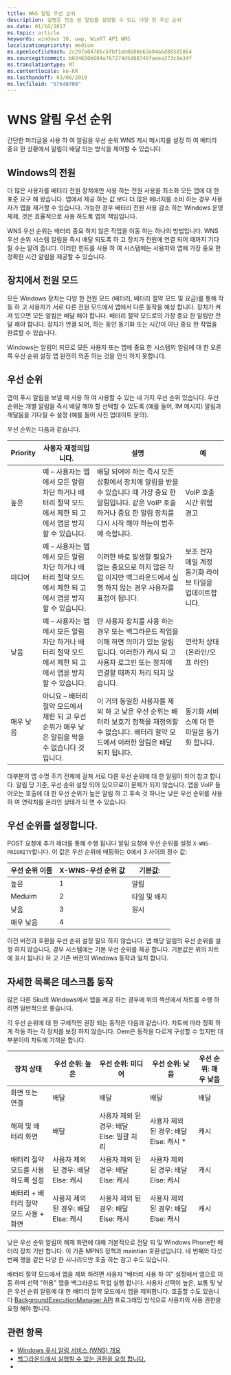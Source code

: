 ```yaml
---
title: WNS 알림 우선 순위
description: 설명은 전송 된 알림을 설정할 수 있는 다양 한 우선 순위
ms.date: 01/10/2017
ms.topic: article
keywords: windows 10, uwp, WinRT API WNS
localizationpriority: medium
ms.openlocfilehash: 2c297a04786c6fbf1eb0600e63a04a6d88585864
ms.sourcegitcommit: b034650b684a767274d5d88746faeea373c8e34f
ms.translationtype: MT
ms.contentlocale: ko-KR
ms.lasthandoff: 03/06/2019
ms.locfileid: "57648708"
---
```

# <a name="wns-notification-priorities"></a>WNS 알림 우선 순위
간단한 머리글을 사용 하 여 알림을 우선 순위 WNS 게시 메시지를 설정 하 여 배터리 중요 한 상황에서 알림이 배달 되는 방식을 제어할 수 있습니다.

## <a name="power-on-windows"></a>Windows의 전원
더 많은 사용자를 배터리 전원 장치에만 사용 하는 전원 사용을 최소화 모든 앱에 대 한 표준 요구 해 왔습니다. 앱에서 제공 하는 값 보다 더 많은 에너지를 소비 하는 경우 사용자가 앱을 제거할 수 있습니다. 가능한 경우 배터리 전원 사용 감소 하는 Windows 운영 체제, 것은 효율적으로 사용 하도록 앱의 책임입니다. 

WNS 우선 순위는 배터리 중요 하지 않은 작업을 이동 하는 하나의 방법입니다. WNS 우선 순위 시스템 알림을 즉시 배달 되도록 하 고 장치가 전원에 연결 되어 때까지 기다릴 수는 알려 줍니다. 이러한 힌트를 사용 하 여 시스템에는 사용자와 앱에 가장 중요 한 정확한 시간 알림을 제공할 수 있습니다. 

## <a name="power-modes-on-the-device"></a>장치에서 전원 모드
모든 Windows 장치는 다양 한 전원 모드 (배터리, 배터리 절약 모드 및 요금)를 통해 작동 하 고 사용자가 서로 다른 전원 모드에서 앱에서 다른 동작을 예상 합니다. 장치가 켜져 있으면 모든 알림은 배달 해야 합니다. 배터리 절약 모드로의 가장 중요 한 알림만 전달 해야 합니다. 장치가 연결 되어, 하는 동안 동기화 또는 시간이 아닌 중요 한 작업을 완료할 수 있습니다.

Windows는 알림이 되므로 모든 사용자 또는 앱에 중요 한 시스템의 알림에 대 한 오른쪽 우선 순위 설정 앱 완전히 의존 하는 것을 인식 하지 못합니다. 

## <a name="priorities"></a>우선 순위
앱이 푸시 알림을 보낼 때 사용 하 여 사용할 수 있는 네 가지 우선 순위 있습니다. 우선 순위는 개별 알림을 즉시 배달 해야 할 선택할 수 있도록 (예를 들어, IM 메시지) 알림과 깨달음을 기다릴 수 설정 (예를 들어 사진 업데이트 문의).

우선 순위는 다음과 같습니다. 

|    Priority    |    사용자 재정의입니다.    |    설명    |    예    |
|----------------|---------------------|-------------------|---------------|
|    높은    |    예 – 사용자는 앱에서 모든 알림 차단 하거나 배터리 절약 모드에서 제한 되 고에서 앱을 방지할 수 있습니다.    |    배달 되어야 하는 즉시 모든 상황에서 장치에 알림을 받을 수 있습니다 때 가장 중요 한 알림입니다. 같은 VoIP 호출 하거나 중요 한 알림 장치를 다시 시작 해야 하는이 범주에 속합니다.    |    VoIP 호출 시간 위험 경고    |
|    미디어    |    예 – 사용자는 앱에서 모든 알림 차단 하거나 배터리 절약 모드에서 제한 되 고에서 앱을 방지할 수 있습니다.    |    이러한 바로 발생할 필요가 없는 중요으로 하지 않은 작업 이지만 백그라운드에서 실행 하지 않는 경우 사용자를 표정이 됩니다.    |    보조 전자 메일 계정 동기화 라이브 타일을 업데이트합니다.    |
|    낮음    |    예 – 사용자는 앱에서 모든 알림 차단 하거나 배터리 절약 모드에서 제한 되 고에서 앱을 방지할 수 있습니다.    |    만 사용자 장치를 사용 하는 경우 또는 백그라운드 작업을 이해 하면 의미가 있는 알림입니다. 이러한가 캐시 되 고 사용자 로그인 또는 장치에 연결할 때까지 처리 되지 않습니다.    |    연락처 상태 (온라인/오프 라인)    |
|    매우 낮음     |    아니요 – 배터리 절약 모드에서 제한 되 고 우선 순위가 매우 낮은 알림을 막을 수 없습니다 것입니다.    |    이 거의 동일한 사용자를 제외 하 고 낮은 우선 순위는 배터리 보호기 정책을 재정의할 수 없습니다. 배터리 절약 모드에서 이러한 알림은 배달 되지 됩니다.    |    동기화 서비스에 대 한 파일을 동기화 합니다.    |

대부분의 앱 수명 주기 전체에 걸쳐 서로 다른 우선 순위에 대 한 알림이 되어 참고 합니다. 알림 당 기준, 우선 순위 설정 되어 있으므로이 문제가 되지 않습니다. 앱을 VoIP 들어오는 호출에 대 한 우선 순위가 높은 알림 하 고 후속 것 하나는 낮은 우선 순위를 사용 하 여 연락처를 온라인 상태가 되 면 수 있습니다. 

## <a name="setting-the-priority"></a>우선 순위를 설정합니다.

POST 요청에 추가 헤더를 통해 수행 됩니다 알림 요청에 우선 순위를 설정 `X-WNS-PRIORITY`합니다. 이 값은 우선 순위에 매핑하는 0에서 3 사이의 정수 값: 

| 우선 순위 이름 | X-WNS-우선 순위 값 | 기본값: |
|---------------|----------------------|------------------|
| 높은 | 1 | 알림 |
| Meduim | 2 | 타일 및 배지 |
| 낮음 | 3 | 원시 |
| 매우 낮음 | 4 |  |

이전 버전과 호환을 우선 순위 설정 필요 하지 않습니다. 앱 해당 알림의 우선 순위를 설정 하지 않습니다, 경우 시스템에는 기본 우선 순위를 제공 합니다. 기본값은 위의 차트에 표시 됩니다 하 고 기존 버전의 Windows 동작과 일치 합니다. 

## <a name="detailed-listing-of-desktop-behavior"></a>자세한 목록은 데스크톱 동작 

많은 다른 Sku의 Windows에서 앱을 제공 하는 경우에 위의 섹션에서 차트를 수행 하려면 일반적으로 좋습니다. 

각 우선 순위에 대 한 구체적인 권장 되는 동작은 다음과 같습니다. 차트에 따라 정확 하 게 작동 하는 각 장치를 보장 하지 않습니다. Oem은 동작을 다르게 구성할 수 있지만 대부분이이 차트에 가까운 합니다. 

| 장치 상태    | 우선 순위: 높은    |    우선 순위: 미디어        | 우선 순위: 낮음    |    우선 순위: 매우 낮음    |
|-------------------------------------------------------|----------------------------------------------------|----------------------------------------------------|----------------------------------------------------|--------------------------|
|    화면 또는 연결    |    배달    |    배달    |    배달    |    배달    |
|    해제 및 배터리 화면    |    배달    |    사용자 제외 된 경우: 배달 Else: 일괄 처리     |    사용자 제외 된 경우: 배달 Else: 캐시 *    |    캐시    |
|    배터리 절약 모드를 사용 하도록 설정    |    사용자 제외 된 경우: 배달 Else: 캐시    |    사용자 제외 된 경우: 배달 Else: 캐시    |    사용자 제외 된 경우: 배달 Else: 캐시    |    캐시     |
|    배터리 + 배터리 절약 모드 사용 + 화면    |    사용자 제외 된 경우: 배달 Else: 캐시    |    사용자 제외 된 경우: 배달 Else: 캐시    |    사용자 제외 된 경우: 배달 Else: 캐시    |    캐시    |

낮은 우선 순위 알림이 해제 화면에 대해 기본적으로 전달 되 및 Windows Phone만 배터리 장치 기반 합니다. 이 기존 MPNS 정책과 maintian 호환성입니다. 네 번째와 다섯 번째 행을 같은 다양 한 시나리오만 호출 하는 참고 수도 있습니다.

배터리 절약 모드에서 앱을 제외 하려면 사용자 "배터리 사용 하 여" 설정에서 앱으로 이동 하며 선택 "허용" 앱을 백그라운드 작업 실행 합니다. 사용자 선택이 높은, 보통 및 낮은 우선 순위 알림에 대 한 배터리 절약 모드에서 앱을 제외합니다. 호출할 수도 있습니다 [BackgroundExecutionManager API](https://docs.microsoft.com/uwp/api/windows.applicationmodel.background.backgroundexecutionmanager.requestaccesskindasync#Windows_ApplicationModel_Background_BackgroundExecutionManager_RequestAccessKindAsync_Windows_ApplicationModel_Background_BackgroundAccessRequestKind_System_String_) 프로그래밍 방식으로 사용자의 사용 권한을 요청 해야 합니다.  

## <a name="related-topics"></a>관련 항목
- [Windows 푸시 알림 서비스 (WNS) 개요](windows-push-notification-services--wns--overview.md)
- [백그라운드에서 실행할 수 있는 권한을 요청 합니다.](https://docs.microsoft.com/uwp/api/windows.applicationmodel.background.backgroundexecutionmanager.requestaccesskindasync#Windows_ApplicationModel_Background_BackgroundExecutionManager_RequestAccessKindAsync_Windows_ApplicationModel_Background_BackgroundAccessRequestKind_System_String_)
- 
